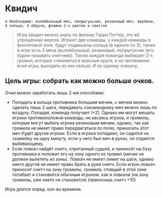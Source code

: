 # Квидич
```
⚙ Необходимо: волейбольный мяч, попрыгуньчик, резиновый мяч, верёвки, 4 кольца, 4 обруча, флажки 2-х цветов и свисток
```
> Игра квидич можно знать по фильму Гарри Поттер, это её упрощённая версия. 
Играют две команды, у каждой команды в фиолетовой зоне, будут подвешены кольца (в идеале по 3), также в игре есть 3 мяча (волейбольный, резиновый, попрыгунчик (его будем называть снитчем)). Также каждая команда выбирает 2-х громил, которые становятся в красные круги, и на протяжении всей игры, выходить из них нельзя. И по одному ловкачу.

## Цель игры: собрать как можно больше очков.

Очки можно заработать лишь 2-мя способами:
- Попадать в кольца противника большим мячем, с мячем можно сделать лишь 2 шага, передавать сокоманднику мяч можно лишь по воздуху. Попадая, команда получает (+2). Однако им могут мешать игроки противоположнй команды, не касаясь игрока, и громилы, которые могут выбить игрока резиновым мячем, однако, так как громила не имеет право передвигаться по полю, приносить этот мяч будет другие игроки. Если в игрока попадают, он садится на скамейку на одну минуту, если у него был мяч в руках, он отдается выбивающему.
- Если ловкач найдёт снитч, спрятанный судьей, и принесёт на базу противника и положит его на зону одного из громил (мячик не должен вылететь из зоны). Ловкач не имеет лимит на шаги, однако никто другой не имеет право брать в руки снитч. Если игрок ловкач приносит снитч на зону громилы, громила, стоящий в этой зоне погибает и становится обычным игроком, как и ловкачи (на зону громилы, уже никто не становится) (приносишь снитч +10)

Игра длится опред. кол-во времени.